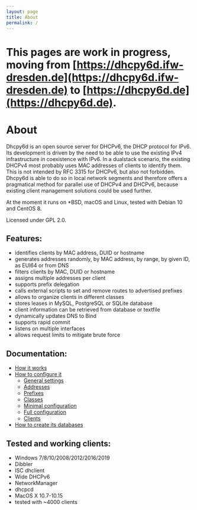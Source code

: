 ```yaml
---
layout: page
title: About
permalink: /
---
```


# This pages are work in progress, moving from [https://dhcpy6d.ifw-dresden.de](https://dhcpy6d.ifw-dresden.de) to [https://dhcpy6d.de](https://dhcpy6d.de).

# About

Dhcpy6d is an open source server for DHCPv6, the DHCP protocol for IPv6.  
Its development is driven by the need to be able to use the existing IPv4 infrastructure in coexistence with IPv6. In a dualstack scenario, the existing DHCPv4 most probably uses MAC addresses of clients to identify them. This is not intended by RFC 3315 for DHCPv6, but also not forbidden. Dhcpy6d is able to do so in local network segments and therefore offers a pragmatical method for parallel use of DHCPv4 and DHCPv6, because existing client management solutions could be used further.

At the moment it runs on *BSD, macOS and Linux, tested with Debian 10 and CentOS 8.

Licensed under GPL 2.0.

## Features:

- identifies clients by MAC address, DUID or hostname
- generates addresses randomly, by MAC address, by range, by given ID, as EUI64 or from DNS
- filters clients by MAC, DUID or hostname
- assigns multiple addresses per client
- supports prefix delegation
- calls external scripts to set and remove routes to advertised prefixes
- allows to organize clients in different classes
- stores leases in MySQL, PostgreSQL or SQLite database
- client information can be retrieved from database or textfile
- dynamically updates DNS to Bind
- supports rapid commit
- listens on multiple interfaces
- allows request limits to mitigate brute force

## Documentation:

- [How it works](/documentation/function/)
- [How to configure it](/documentation/config/)
    - [General settings](/documentation/config/general/)
    - [Addresses](/documentation/config/addresses/)
    - [Prefixes](/documentation/config/prefixes/)
    - [Classes](/documentation/config/classes/)
    - [Minimal configuration](/documentation/config/minimal/)
    - [Full configuration](/documentation/config/full/)
    - [Clients](/documentation/config/client/)
- [How to create its databases](/documentation/sql/)

## Tested and working clients:

- Windows 7/8/10/2008/2012/2016/2019
- Dibbler
- ISC dhclient
- Wide DHCPv6
- NetworkManager
- dhcpcd
- MacOS X 10.7-10.15
- tested with ~4000 clients

